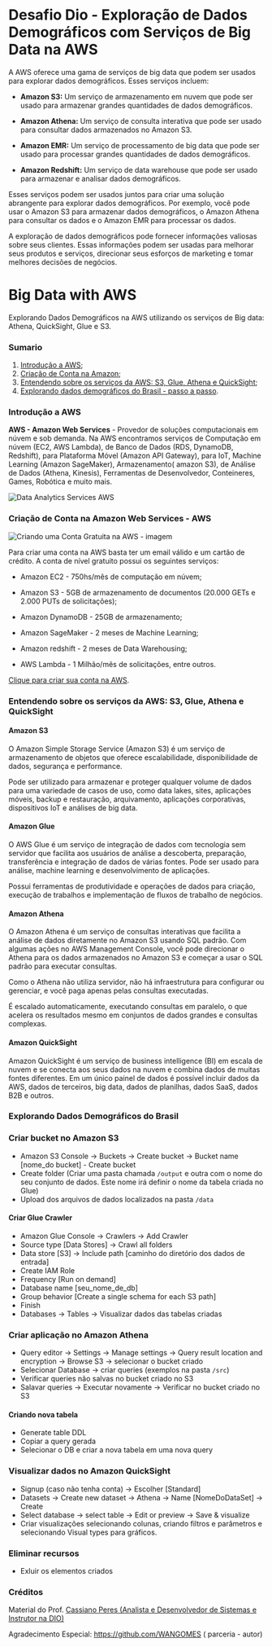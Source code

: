 # Desafio Dio - Exploração de Dados Demográficos com Serviços de Big Data na AWS



A AWS oferece uma gama de serviços de big data que podem ser usados para explorar dados demográficos. Esses serviços incluem:



- **Amazon S3:** Um serviço de armazenamento em nuvem que pode ser usado para armazenar grandes quantidades de dados demográficos.

  

- **Amazon Athena:** Um serviço de consulta interativa que pode ser usado para consultar dados armazenados no Amazon S3.

  

- **Amazon EMR:** Um serviço de processamento de big data que pode ser usado para processar grandes quantidades de dados demográficos.

  

- **Amazon Redshift:** Um serviço de data warehouse que pode ser usado para armazenar e analisar dados demográficos.

  

Esses serviços podem ser usados juntos para criar uma solução abrangente para explorar dados demográficos. Por exemplo, você pode usar o Amazon S3 para armazenar dados demográficos, o Amazon Athena para consultar os dados e o Amazon EMR para processar os dados.

A exploração de dados demográficos pode fornecer informações valiosas sobre seus clientes. Essas informações podem ser usadas para melhorar seus produtos e serviços, direcionar seus esforços de marketing e tomar melhores decisões de negócios.



# Big Data with AWS

Explorando Dados Demográficos na AWS utilizando os serviços de Big data: Athena, QuickSight, Glue e S3.



### Sumario

1. [Introdução a AWS](https://github.com/WANGOMES/big-data-with-aws#introdu%C3%A7%C3%A3o-a-aws);
2. [Criação de Conta na Amazon](https://github.com/WANGOMES/big-data-with-aws#cria%C3%A7%C3%A3o-de-conta-na-amazon-web-services---aws);
2. [Entendendo sobre os serviços da AWS: S3, Glue, Athena e QuickSight](https://github.com/WANGOMES/big-data-with-aws#entendendo-sobre-os-servi%C3%A7os-da-aws-s3-glue-athena-e-quicksight);
3. [Explorando dados demográficos do Brasil - passo a passo](https://github.com/WANGOMES/big-data-with-aws#explorando-dados-demogr%C3%A1ficos-do-brasil).



### Introdução a AWS



**AWS - Amazon Web Services** - Provedor de soluções computacionais em núvem e sob demanda. Na AWS    encontramos serviços de Computação em núvem (EC2, AWS Lambda), de Banco de Dados (RDS, DynamoDB, Redshift), para Plataforma Móvel (Amazon API Gateway), para IoT, Machine Learning (Amazon SageMaker), Armazenamento( amazon S3), de Análise de Dados (Athena, Kinesis), Ferramentas de Desenvolvedor, Conteineres, Games, Robótica e muito mais.



![Data Analytics Services AWS](https://user-images.githubusercontent.com/40408615/201495310-eacda71f-8997-44cf-94d3-f3e4fcc1d57b.jpeg "Data Analytics Services AWS")



### Criação de Conta na Amazon Web Services - AWS



![Criando uma Conta Gratuita na AWS - imagem](https://user-images.githubusercontent.com/40408615/201495370-a020780a-c64e-4c2a-94ca-6a812d522d4c.jpeg "Criando uma Conta Gratuita na AWS")



Para criar uma conta na AWS basta ter um email válido e um cartão de crédito. A conta de nível gratuito possui os seguintes serviços:

 - Amazon EC2 - 750hs/mês de computação em núvem;

   

 - Amazon S3 - 5GB de armazenamento de documentos (20.000 GETs e 2.000 PUTs de solicitações);

 - Amazon DynamoDB - 25GB de armazenamento;

   

 - Amazon SageMaker - 2 meses de Machine Learning;

   

 - Amazon redshift - 2 meses de Data Warehousing;

   

 - AWS Lambda - 1 Milhão/mẽs de solicitações, entre outros.

   

[Clique para criar sua conta na AWS](https://portal.aws.amazon.com/billing/signup?refid=c623d581-46f6-43a2-b227-cabbee9cd673&redirect_url=https%3A%2F%2Faws.amazon.com%2Fregistration-confirmation&language=pt_br#/start/email).





### Entendendo sobre os serviços da AWS: S3, Glue, Athena e QuickSight



#### **Amazon S3**

O Amazon Simple Storage Service (Amazon S3) é um serviço de armazenamento de objetos que oferece escalabilidade, disponibilidade de dados, segurança e performance. 

Pode ser utilizado para armazenar e proteger qualquer volume de dados para uma variedade de casos de uso, como data lakes, sites, aplicações móveis, backup e restauração, arquivamento, aplicações corporativas, dispositivos IoT e análises de big data. 



#### **Amazon Glue**

O AWS Glue é um serviço de integração de dados com tecnologia sem servidor que facilita aos usuários de análise a descoberta, preparação, transferência e integração de dados de várias fontes. Pode ser usado para análise, machine learning e desenvolvimento de aplicações. 

Possui ferramentas de produtividade e operações de dados para criação, execução de trabalhos e implementação de fluxos de trabalho de negócios.



#### **Amazon Athena**

O Amazon Athena é um serviço de consultas interativas que facilita a análise de dados diretamente no Amazon S3 usando SQL padrão. Com algumas ações no AWS Management Console, você pode direcionar o Athena para os dados armazenados no Amazon S3 e começar a usar o SQL padrão para executar consultas.

Como o Athena não utiliza servidor, não há infraestrutura para configurar ou gerenciar, e você paga apenas pelas consultas executadas. 

É escalado automaticamente, executando consultas em paralelo, o que acelera os resultados mesmo em conjuntos de dados grandes e consultas complexas.



#### **Amazon QuickSight**

Amazon QuickSight é um serviço de business intelligence (BI) em escala de nuvem e se conecta aos seus dados na nuvem e combina dados de muitas fontes diferentes. Em um único painel de dados é possível incluir dados da AWS, dados de terceiros, big data, dados de planilhas, dados SaaS, dados B2B e outros.



### Explorando Dados Demográficos do Brasil



### Criar bucket no Amazon S3


- Amazon S3 Console -> Buckets -> Create bucket -> Bucket name [nome_do bucket] - Create bucket
- Create folder (Criar uma pasta chamada ```/output``` e outra com o nome do seu conjunto de dados. Este nome irá definir o nome da tabela criada no Glue)
- Upload dos arquivos de dados localizados na pasta ```/data```



#### Criar Glue Crawler

- Amazon Glue Console -> Crawlers -> Add Crawler
- Source type [Data Stores] -> Crawl all folders
- Data store [S3] -> Include path [caminho do diretório dos dados de entrada]
- Create IAM Role
- Frequency [Run on demand]
- Database name [seu_nome_de_db]
- Group behavior [Create a single schema for each S3 path]
- Finish
- Databases -> Tables -> Visualizar dados das tabelas criadas



### Criar aplicação no Amazon Athena

- Query editor -> Settings -> Manage settings -> Query result location and encryption -> Browse S3 -> selecionar o bucket criado
- Selecionar Database -> criar queries (exemplos na pasta ```/src```)
- Verificar queries não salvas no bucket criado no S3
- Salavar queries -> Executar novamente -> Verificar no bucket criado no S3



#### Criando nova tabela

- Generate table DDL
- Copiar a query gerada
- Selecionar o DB e criar a nova tabela em uma nova query



### Visualizar dados no Amazon QuickSight

- Signup (caso não tenha conta) -> Escolher [Standard]
- Datasets -> Create new dataset -> Athena -> Name [NomeDoDataSet] -> Create
- Select database -> select table -> Edit or preview -> Save & visualize
- Criar visualizações selecionando colunas, criando filtros e parâmetros e selecionando Visual types para gráficos.



### Eliminar recursos

 - Exluir os elementos criados



### Créditos

Material do Prof. [Cassiano Peres (Analista e Desenvolvedor de Sistemas e Instrutor na DIO)](https://github.com/cassianobrexbit)

Agradecimento Especial:     https://github.com/WANGOMES ( parceria - autor)

